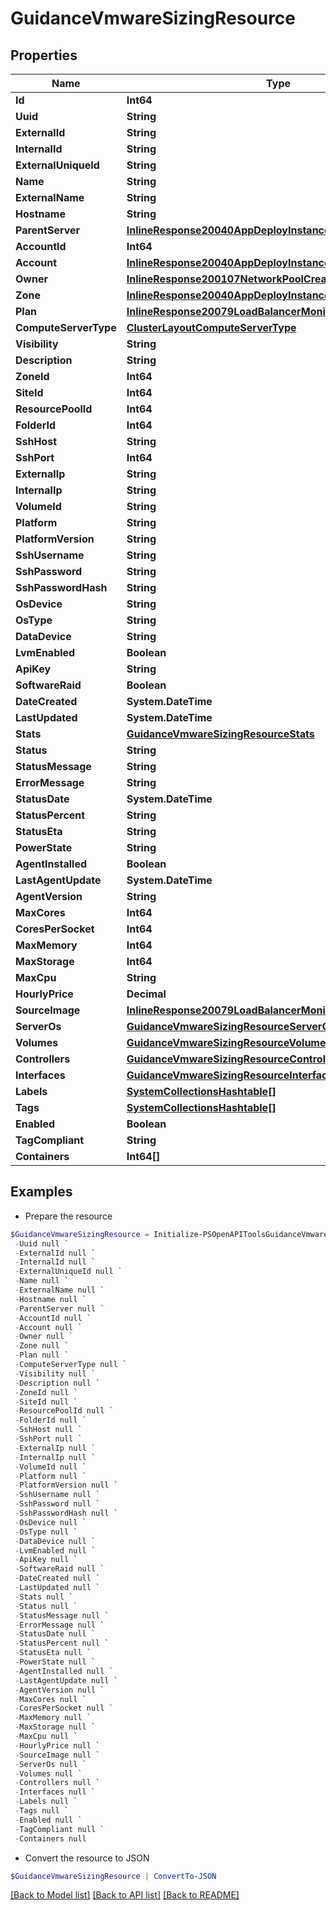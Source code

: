 # GuidanceVmwareSizingResource
## Properties

Name | Type | Description | Notes
------------ | ------------- | ------------- | -------------
**Id** | **Int64** |  | [optional] 
**Uuid** | **String** |  | [optional] 
**ExternalId** | **String** |  | [optional] 
**InternalId** | **String** |  | [optional] 
**ExternalUniqueId** | **String** |  | [optional] 
**Name** | **String** |  | [optional] 
**ExternalName** | **String** |  | [optional] 
**Hostname** | **String** |  | [optional] 
**ParentServer** | [**InlineResponse20040AppDeployInstance**](InlineResponse20040AppDeployInstance.md) |  | [optional] 
**AccountId** | **Int64** |  | [optional] 
**Account** | [**InlineResponse20040AppDeployInstance**](InlineResponse20040AppDeployInstance.md) |  | [optional] 
**Owner** | [**InlineResponse200107NetworkPoolCreatedBy**](InlineResponse200107NetworkPoolCreatedBy.md) |  | [optional] 
**Zone** | [**InlineResponse20040AppDeployInstance**](InlineResponse20040AppDeployInstance.md) |  | [optional] 
**Plan** | [**InlineResponse20079LoadBalancerMonitorLoadBalancerType**](InlineResponse20079LoadBalancerMonitorLoadBalancerType.md) |  | [optional] 
**ComputeServerType** | [**ClusterLayoutComputeServerType**](ClusterLayoutComputeServerType.md) |  | [optional] 
**Visibility** | **String** |  | [optional] 
**Description** | **String** |  | [optional] 
**ZoneId** | **Int64** |  | [optional] 
**SiteId** | **Int64** |  | [optional] 
**ResourcePoolId** | **Int64** |  | [optional] 
**FolderId** | **Int64** |  | [optional] 
**SshHost** | **String** |  | [optional] 
**SshPort** | **Int64** |  | [optional] 
**ExternalIp** | **String** |  | [optional] 
**InternalIp** | **String** |  | [optional] 
**VolumeId** | **String** |  | [optional] 
**Platform** | **String** |  | [optional] 
**PlatformVersion** | **String** |  | [optional] 
**SshUsername** | **String** |  | [optional] 
**SshPassword** | **String** |  | [optional] 
**SshPasswordHash** | **String** |  | [optional] 
**OsDevice** | **String** |  | [optional] 
**OsType** | **String** |  | [optional] 
**DataDevice** | **String** |  | [optional] 
**LvmEnabled** | **Boolean** |  | [optional] 
**ApiKey** | **String** |  | [optional] 
**SoftwareRaid** | **Boolean** |  | [optional] 
**DateCreated** | **System.DateTime** |  | [optional] 
**LastUpdated** | **System.DateTime** |  | [optional] 
**Stats** | [**GuidanceVmwareSizingResourceStats**](GuidanceVmwareSizingResourceStats.md) |  | [optional] 
**Status** | **String** |  | [optional] 
**StatusMessage** | **String** |  | [optional] 
**ErrorMessage** | **String** |  | [optional] 
**StatusDate** | **System.DateTime** |  | [optional] 
**StatusPercent** | **String** |  | [optional] 
**StatusEta** | **String** |  | [optional] 
**PowerState** | **String** |  | [optional] 
**AgentInstalled** | **Boolean** |  | [optional] 
**LastAgentUpdate** | **System.DateTime** |  | [optional] 
**AgentVersion** | **String** |  | [optional] 
**MaxCores** | **Int64** |  | [optional] 
**CoresPerSocket** | **Int64** |  | [optional] 
**MaxMemory** | **Int64** |  | [optional] 
**MaxStorage** | **Int64** |  | [optional] 
**MaxCpu** | **String** |  | [optional] 
**HourlyPrice** | **Decimal** |  | [optional] 
**SourceImage** | [**InlineResponse20079LoadBalancerMonitorLoadBalancerType**](InlineResponse20079LoadBalancerMonitorLoadBalancerType.md) |  | [optional] 
**ServerOs** | [**GuidanceVmwareSizingResourceServerOs**](GuidanceVmwareSizingResourceServerOs.md) |  | [optional] 
**Volumes** | [**GuidanceVmwareSizingResourceVolumes[]**](GuidanceVmwareSizingResourceVolumes.md) |  | [optional] 
**Controllers** | [**GuidanceVmwareSizingResourceControllers[]**](GuidanceVmwareSizingResourceControllers.md) |  | [optional] 
**Interfaces** | [**GuidanceVmwareSizingResourceInterfaces[]**](GuidanceVmwareSizingResourceInterfaces.md) |  | [optional] 
**Labels** | [**SystemCollectionsHashtable[]**](SystemCollectionsHashtable.md) |  | [optional] 
**Tags** | [**SystemCollectionsHashtable[]**](SystemCollectionsHashtable.md) |  | [optional] 
**Enabled** | **Boolean** |  | [optional] 
**TagCompliant** | **String** |  | [optional] 
**Containers** | **Int64[]** |  | [optional] 

## Examples

- Prepare the resource
```powershell
$GuidanceVmwareSizingResource = Initialize-PSOpenAPIToolsGuidanceVmwareSizingResource  -Id null `
 -Uuid null `
 -ExternalId null `
 -InternalId null `
 -ExternalUniqueId null `
 -Name null `
 -ExternalName null `
 -Hostname null `
 -ParentServer null `
 -AccountId null `
 -Account null `
 -Owner null `
 -Zone null `
 -Plan null `
 -ComputeServerType null `
 -Visibility null `
 -Description null `
 -ZoneId null `
 -SiteId null `
 -ResourcePoolId null `
 -FolderId null `
 -SshHost null `
 -SshPort null `
 -ExternalIp null `
 -InternalIp null `
 -VolumeId null `
 -Platform null `
 -PlatformVersion null `
 -SshUsername null `
 -SshPassword null `
 -SshPasswordHash null `
 -OsDevice null `
 -OsType null `
 -DataDevice null `
 -LvmEnabled null `
 -ApiKey null `
 -SoftwareRaid null `
 -DateCreated null `
 -LastUpdated null `
 -Stats null `
 -Status null `
 -StatusMessage null `
 -ErrorMessage null `
 -StatusDate null `
 -StatusPercent null `
 -StatusEta null `
 -PowerState null `
 -AgentInstalled null `
 -LastAgentUpdate null `
 -AgentVersion null `
 -MaxCores null `
 -CoresPerSocket null `
 -MaxMemory null `
 -MaxStorage null `
 -MaxCpu null `
 -HourlyPrice null `
 -SourceImage null `
 -ServerOs null `
 -Volumes null `
 -Controllers null `
 -Interfaces null `
 -Labels null `
 -Tags null `
 -Enabled null `
 -TagCompliant null `
 -Containers null
```

- Convert the resource to JSON
```powershell
$GuidanceVmwareSizingResource | ConvertTo-JSON
```

[[Back to Model list]](../README.md#documentation-for-models) [[Back to API list]](../README.md#documentation-for-api-endpoints) [[Back to README]](../README.md)

